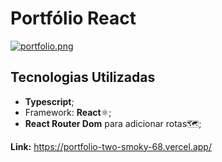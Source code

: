 # Portfólio React 

[![portfolio.png](https://i.postimg.cc/7LC1M1GJ/portfolio.png)](https://postimg.cc/rdktqr9q)

## Tecnologias Utilizadas
- **Typescript**;
- Framework: **React**⚛️;
- **React Router Dom** para adicionar rotas🗺️;

**Link:** https://portfolio-two-smoky-68.vercel.app/
